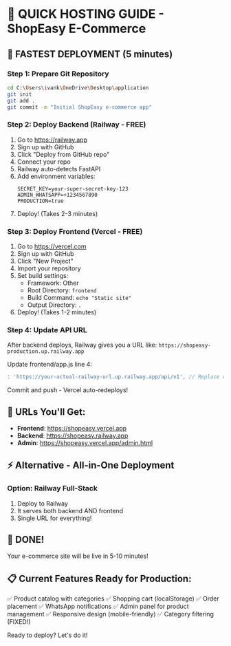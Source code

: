 # 🚀 QUICK HOSTING GUIDE - ShopEasy E-Commerce

## 🎯 FASTEST DEPLOYMENT (5 minutes)

### Step 1: Prepare Git Repository

```bash
cd C:\Users\ivank\OneDrive\Desktop\application
git init
git add .
git commit -m "Initial ShopEasy e-commerce app"
```

### Step 2: Deploy Backend (Railway - FREE)

1. Go to https://railway.app
2. Sign up with GitHub
3. Click "Deploy from GitHub repo"
4. Connect your repo
5. Railway auto-detects FastAPI
6. Add environment variables:
   ```
   SECRET_KEY=your-super-secret-key-123
   ADMIN_WHATSAPP=+1234567890
   PRODUCTION=true
   ```
7. Deploy! (Takes 2-3 minutes)

### Step 3: Deploy Frontend (Vercel - FREE)

1. Go to https://vercel.com
2. Sign up with GitHub
3. Click "New Project"
4. Import your repository
5. Set build settings:
   - Framework: Other
   - Root Directory: `frontend`
   - Build Command: `echo "Static site"`
   - Output Directory: `.`
6. Deploy! (Takes 1-2 minutes)

### Step 4: Update API URL

After backend deploys, Railway gives you a URL like:
`https://shopeasy-production.up.railway.app`

Update frontend/app.js line 4:

```javascript
: 'https://your-actual-railway-url.up.railway.app/api/v1', // Replace with your Railway URL
```

Commit and push - Vercel auto-redeploys!

## 🔗 URLs You'll Get:

- **Frontend**: https://shopeasy.vercel.app
- **Backend**: https://shopeasy.railway.app
- **Admin**: https://shopeasy.vercel.app/admin.html

## ⚡ Alternative - All-in-One Deployment

### Option: Railway Full-Stack

1. Deploy to Railway
2. It serves both backend AND frontend
3. Single URL for everything!

## 🎉 DONE!

Your e-commerce site will be live in 5-10 minutes!

## 📋 Current Features Ready for Production:

✅ Product catalog with categories
✅ Shopping cart (localStorage)
✅ Order placement
✅ WhatsApp notifications
✅ Admin panel for product management
✅ Responsive design (mobile-friendly)
✅ Category filtering (FIXED!)

Ready to deploy? Let's do it!
